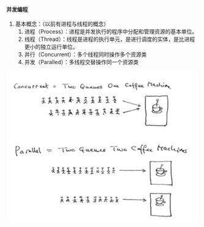 #### 并发编程

1. 基本概念：（以前有进程与线程的概念）
    1. 进程（Process）：进程是并发执行的程序中分配和管理资源的基本单位。
    2. 线程（Thread）：线程是进程的执行单元，是进行调度的实体，是比进程更小的独立运行单位。
    3. 并行（Concurrent）：多个线程同时操作多个资源类
    4. 并发（Paralled）：多线程交替操作同一个资源类

![Concurrent-Paralled](../image/并行与并发.png)